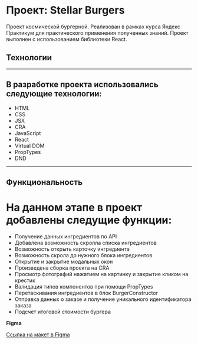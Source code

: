 # Проект: Stellar Burgers

Проект космической бургерной. Реализован в рамках курса Яндекс Практикум для практического применения полученных знаний. Проект выполнен с использованием библиотеки React. 

## Технологии
---
## В разработке проекта использовались следующие технологии:

- HTML
- CSS
- JSX
- CRA
- JavaScript
- React
- Virtual DOM
- PropTypes
- DND

---
## Функциональность

# На данном этапе в проект добавлены следущие функции: 

- Получение данных ингредиентов по API
- Добавлена возможность скролла списка ингредиентов
- Возможность открыть карточку ингредиента
- Возможность скрола до нужного блока ингредиентов
- Открытие и закрытие модальных окон
- Произведена сборка проекта на CRA
- Просмотр фотографий нажатием на картинку и закрытие кликом на крестик
- Валидация типов компонентов при помощи PropTypes
- Перетаскивания ингредиентов в блок BurgerConstructor
- Отправка данных о заказе и получение уникального идентификатора заказа
- Подсчет итоговой стоимости бургера


**Figma**

[Ссылка на макет в Figma](https://www.figma.com/file/tLatiSwpQmOsE3nSReMmqN/React_Bootcamp_Проектные-задачи_external_link?node-id=0-1)